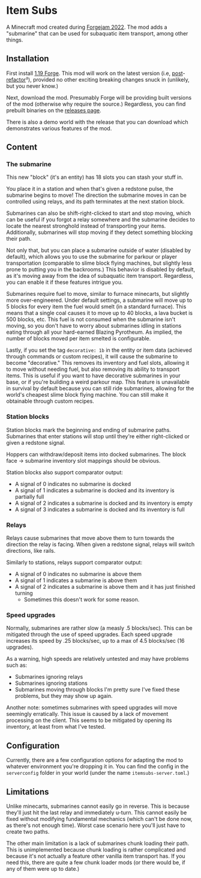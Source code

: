 # Item Subs

A Minecraft mod created during [Forgejam 2022](https://blog.minecraftforge.net/announcements/forgejam22/).
The mod adds a "submarine" that can be used for subaquatic item transport, among other things.

## Installation

First install [1.19 Forge](https://files.minecraftforge.net/net/minecraftforge/forge/index_1.19.html).
This mod will work on the latest version (i.e, [post](https://github.com/MinecraftForge/MinecraftForge/pull/8786)-[refactor](https://github.com/MinecraftForge/MinecraftForge/pull/8840)²), provided no other exciting breaking changes snuck in (unlikely, but you never know.)

Next, download the mod.
Presumably Forge will be providing built versions of the mod (otherwise why require the source.)
Regardless, you can find prebuilt binaries on the [releases page](https://github.com/EnderTurret/ItemSubs/releases).

There is also a demo world with the release that you can download which demonstrates various features of the mod.

## Content

### The submarine

This new "block" (it's an entity) has 18 slots you can stash your stuff in.

You place it in a station and when that's given a redstone pulse, the submarine begins to move!
The direction the submarine moves in can be controlled using relays, and its path terminates at the next station block.

Submarines can also be shift-right-clicked to start and stop moving,
which can be useful if you forgot a relay somewhere and the submarine decides to locate the nearest stronghold instead of transporting your items.
Additionally, submarines will stop moving if they detect something blocking their path.

Not only that, but you can place a submarine outside of water (disabled by default), which allows you to use the submarine for parkour or player transportation
(comparable to slime block flying machines, but slightly less prone to putting you in the backrooms.)
This behavior is disabled by default, as it's moving away from the idea of subaquatic item transport.
Regardless, you can enable it if these features intrigue you.

Submarines require fuel to move, similar to furnace minecarts, but slightly more over-engineered.
Under default settings, a submarine will move up to 5 blocks for every item the fuel would smelt (in a standard furnace).
This means that a single coal causes it to move up to 40 blocks, a lava bucket is 500 blocks, etc.
This fuel is not consumed when the submarine isn't moving, so you don't have to worry about submarines idling in stations eating through all your hard-earned Blazing Pyrotheum.
As implied, the number of blocks moved per item smelted is configurable.

Lastly, if you set the tag `decorative: 1b` in the entity or item data (achieved through commands or custom recipes),
it will cause the submarine to become "decorative."
This removes its inventory and fuel slots, allowing it to move without needing fuel, but also removing its ability to transport items.
This is useful if you want to have decorative submarines in your base, or if you're building a weird parkour map.
This feature is unavailable in survival by default because you can still ride submarines, allowing for the world's cheapest slime block flying machine.
You can still make it obtainable through custom recipes.

### Station blocks

Station blocks mark the beginning and ending of submarine paths.
Submarines that enter stations will stop until they're either right-clicked or given a redstone signal.

Hoppers can withdraw/deposit items into docked submarines.
The block face → submarine inventory slot mappings should be obvious.

Station blocks also support comparator output:
* A signal of 0 indicates no submarine is docked
* A signal of 1 indicates a submarine is docked and its inventory is partially full
* A signal of 2 indicates a submarine is docked and its inventory is empty
* A signal of 3 indicates a submarine is docked and its inventory is full

### Relays

Relays cause submarines that move above them to turn towards the direction the relay is facing.
When given a redstone signal, relays will switch directions, like rails.

Similarly to stations, relays support comparator output:
* A signal of 0 indicates no submarine is above them
* A signal of 1 indicates a submarine is above them
* A signal of 2 indicates a submarine is above them and it has just finished turning
	* Sometimes this doesn't work for some reason.

### Speed upgrades

Normally, submarines are rather slow (a measly .5 blocks/sec).
This can be mitigated through the use of speed upgrades.
Each speed upgrade increases its speed by .25 blocks/sec, up to a max of 4.5 blocks/sec (16 upgrades).

As a warning, high speeds are relatively untested and may have problems such as:
* Submarines ignoring relays
* Submarines ignoring stations
* Submarines moving through blocks
I'm pretty sure I've fixed these problems, but they may show up again.

Another note: sometimes submarines with speed upgrades will move seemingly erratically.
This issue is caused by a lack of movement processing on the client.
This seems to be mitigated by opening its inventory, at least from what I've tested.

## Configuration

Currently, there are a few configuration options for adapting the mod to whatever environment you're dropping it in.
You can find the config in the `serverconfig` folder in your world (under the name `itemsubs-server.toml`.)

## Limitations

Unlike minecarts, submarines cannot easily go in reverse.
This is because they'll just hit the last relay and immediately u-turn.
This cannot easily be fixed without modifying fundamental mechanics (which can't be done now, as there's not enough time).
Worst case scenario here you'll just have to create two paths.

The other main limitation is a lack of submarines chunk loading their path.
This is unimplemented because chunk loading is rather complicated and because it's not actually a feature other vanilla item transport has.
If you need this, there are quite a few chunk loader mods (or there would be, if any of them were up to date.)
<!-- It's kind of funny actually. I looked for chunk loader mods and the only up-to-date one was Mekanism. -->